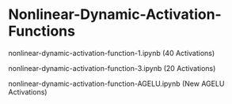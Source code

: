 # Nonlinear-Dynamic-Activation-Functions

nonlinear-dynamic-activation-function-1.ipynb (40 Activations)


nonlinear-dynamic-activation-function-3.ipynb (20 Activations)


nonlinear-dynamic-activation-function-AGELU.ipynb (New AGELU Activations)
